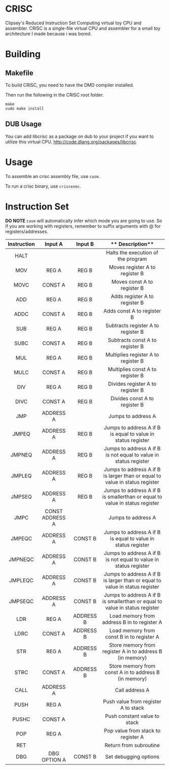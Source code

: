 # CRISC
Clipsey's Reduced Instruction Set Computing virtual toy CPU and assembler.
CRISC is a single-file virtual CPU and assembler for a small toy architecture I made because i was bored.

# Building

## Makefile
To build CRISC, you need to have the DMD compiler installed.

Then run the following in the CRISC root folder.
```
make
sudo make install
```

## DUB Usage

You can add libcrisc as a package on dub to your project if you want to utilize this virtual CPU.
http://code.dlang.org/packages/libcrisc

# Usage

To assemble an crisc assembly file, use `casm`.

To run a crisc binary, use `criscexec`.

# Instruction Set

**DO NOTE** `casm` will automatically infer which mode you are going to use. So if you are working with registers, remember to suffix arguments with @ for registers/addresses.

**Instruction**|**Input A**|**Input B**|** Description**
:-----:|:-----:|:-----:|:-----:
HALT| | |Halts the execution of the program
MOV|REG A|REG B|Moves register A to register B
MOVC|CONST A|REG B|Moves const A to register B
ADD|REG A|REG B|Adds register A to register B
ADDC|CONST A|REG B|Adds const A to register B
SUB|REG A|REG B|Subtracts register A to register B
SUBC|CONST A|REG B|Subtracts const A to register B
MUL|REG A|REG B|Multiplies register A to register B
MULC|CONST A|REG B|Multiplies const A to register B
DIV|REG A|REG B|Divides register A to register B
DIVC|CONST A|REG B|Divides const A to register B
JMP|ADDRESS A| |Jumps to address A
JMPEQ|ADDRESS A|REG B|Jumps to address A if B is equal to value in status register
JMPNEQ|ADDRESS A|REG B|Jumps to address A if B is not equal to value in status register
JMPLEQ|ADDRESS A|REG B|Jumps to address A if B is larger than or equal to value in status register
JMPSEQ|ADDRESS A|REG B|Jumps to address A if B is smallerthan or equal to value in status register
JMPC|CONST ADDRESS A| |Jumps to address A
JMPEQC|ADDRESS A|CONST B|Jumps to address A if B is equal to value in status register
JMPNEQC|ADDRESS A|CONST B|Jumps to address A if B is not equal to value in status register
JMPLEQC|ADDRESS A|CONST B|Jumps to address A if B is larger than or equal to value in status register
JMPSEQC|ADDRESS A|CONST B|Jumps to address A if B is smallerthan or equal to value in status register
LDR|REG A|ADDRESS B|Load memory from address B in to register A
LDRC|CONST A|ADDRESS B|Load memory from const B in to register A
STR|REG A|ADDRESS B|Store memory from register A in to address B (in memory)
STRC|CONST A|ADDRESS B|Store memory from const A in to address B (in memory)
CALL|ADDRESS A| |Call address A
PUSH|REG A| |Push value from register A to stack
PUSHC|CONST A| |Push constant value to stack
POP|REG A| |Pop value from stack to register A
RET| | |Return from subroutine
DBG|DBG OPTION A|CONST B|Set debugging options
